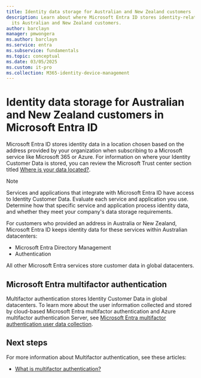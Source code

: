 ```yaml
---
title: Identity data storage for Australian and New Zealand customers
description: Learn about where Microsoft Entra ID stores identity-related data for
  its Australian and New Zealand customers.
author: barclayn
manager: pmwongera
ms.author: barclayn
ms.service: entra
ms.subservice: fundamentals
ms.topic: conceptual
ms.date: 03/05/2025
ms.custom: it-pro
ms.collection: M365-identity-device-management
---
```


# Identity data storage for Australian and New Zealand customers in Microsoft Entra ID

Microsoft Entra ID stores identity data in a location chosen based on the address provided by your organization when subscribing to a Microsoft service like Microsoft 365 or Azure. For information on where your Identity Customer Data is stored, you can review the Microsoft Trust center section titled [Where is your data located?](https://www.microsoft.com/trustcenter/privacy/where-your-data-is-located).

> [!NOTE]
> Services and applications that integrate with Microsoft Entra ID have access to Identity Customer Data. Evaluate each service and application you use. Determine how that specific service and application process identity data, and whether they meet your company's data storage requirements. 

For customers who provided an address in Australia or New Zealand, Microsoft Entra ID keeps identity data for these services within Australian datacenters:

- Microsoft Entra Directory Management
- Authentication

All other Microsoft Entra services store customer data in global datacenters.

<a name='microsoft-azure-ad-multi-factor-authentication-mfa'></a>

## Microsoft Entra multifactor authentication

Multifactor authentication stores Identity Customer Data in global datacenters. To learn more about the user information collected and stored by cloud-based Microsoft Entra multifactor authentication and Azure multifactor authentication Server, see [Microsoft Entra multifactor authentication user data collection](~/identity/authentication/concept-mfa-data-residency.md).

## Next steps

For more information about Multifactor authentication, see these articles:
- [What is multifactor authentication?](~/identity/authentication/concept-mfa-howitworks.md)